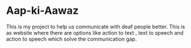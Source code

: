 # Aap-ki-Aawaz
This is my project to help us communicate with deaf people better. This is as website where there are options like action to text , text to speech and action to speech which solve the communication gap. 
